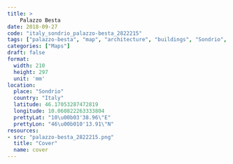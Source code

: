 ```yaml
---
title: > 
    Palazzo Besta
date: 2018-09-27
code: "italy_sondrio_palazzo-besta_2822215"
tags: ["palazzo-besta", "map", "architecture", "buildings", "Sondrio", "Italy"]
categories: ["Maps"]
draft: false
format:
  width: 210
  height: 297
  unit: 'mm'
location:
  place: "Sondrio"
  country: "Italy"
  latitude: 46.17053287472819
  longitude: 10.060822263333804
  prettyLat: "10\u00b03'38.96\"E"
  prettyLon: "46\u00b010'13.91\"N"
resources:
- src: "palazzo-besta_2822215.png"
  title: "Cover"
  name: cover
---
```

